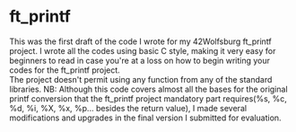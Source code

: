 # ft_printf
This was the first draft of the code I wrote for my 42Wolfsburg ft_printf project. I wrote all the codes using basic C style, making it very easy for beginners to read in case you're at a loss on how to begin writing your codes for the ft_printf project.  
The project doesn't permit using any function from any of the standard libraries.
NB: Although this code covers almost all the bases for the original printf conversion that the ft_printf project mandatory part requires(%s, %c, %d, %i, %X, %x, %p... besides the return value), I made several modifications and upgrades in the final version I submitted for evaluation.
